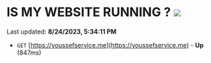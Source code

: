 # IS MY WEBSITE RUNNING ? [![](https://img.shields.io/static/v1?label=Sponsor&message=%E2%9D%A4&logo=GitHub&color=%23fe8e86)](https://github.com/sponsors/<username>)

Last updated: **8/24/2023, 5:34:11 PM**

- `GET` [https://youssefservice.me](https://youssefservice.me) - **Up** (847ms)
